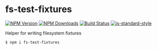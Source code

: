 # fs-test-fixtures

[![NPM Version](https://img.shields.io/npm/v/fs-test-fixtures.svg)](https://npmjs.org/package/fs-test-fixtures)
[![NPM Downloads](https://img.shields.io/npm/dm/fs-test-fixtures.svg)](https://npmjs.org/package/fs-test-fixtures)
[![Build Status](https://travis-ci.org/wesleytodd/fs-test-fixtures.svg?branch=master)](https://travis-ci.org/wesleytodd/fs-test-fixtures)
[![js-standard-style](https://img.shields.io/badge/code%20style-standard-brightgreen.svg)](https://github.com/standard/standard)

Helper for writing filesystem fixtures

```
$ npm i fs-test-fixtures
```
